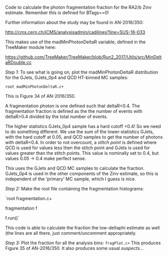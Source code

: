Code to calculate the photon fragmentation fraction for the RA2/b Zinv estimate. Remember this is defined for BTags==0!


Further information about the study may be found in AN-2016/350:

http://cms.cern.ch/iCMS/analysisadmin/cadilines?line=SUS-16-033


This makes use of the madMinPhotonDeltaR variable, defined in the TreeMaker module here:

https://github.com/TreeMaker/TreeMaker/blob/Run2_2017/Utils/src/MinDeltaRDouble.cc



*Step 1:*
To see what is going on, plot the madMinPhotonDeltaR distribution for the GJets, GJets_0p4 and QCD HT-binned MC samples:

`root madMinPhotonDeltaR.c+`

This is Figure 34 of AN-2016/350.


A fragmentation photon is one defined such that deltaR<0.4. The fragmentation fraction is defined as the the number of events with deltaR>0.4 divided by the total number of events.

The higher statistics GJets_0p4 sample has a hard cutoff <0.4! So we need to do something different. We use the sum of the lower-statistics GJets, with the hard cutoff at 0.05, and QCD samples to get the number of photons with deltaR<0.4. In order to not overcount, a _stitch point_ is defined where QCD is used for values less then the stitch point and GJets is used for values greater than the stitch points. This value is nominally set to 0.4, but values 0.05 -> 0.4 make perfect sense.

This uses the GJets and QCD MC samples to calculate the fraction. GJets_0p4 is used in the other components of the Zinv estimate, so this is independent of the 'primary' MC sample, which I guess is nice.


*Step 2:*
Make the root file containing the fragmentation histograms:

`root fragmentation.c+

fragmentation f

f.run()`


This code is able to calculate the fraction the low-deltaphi estimate as well (the lines are all there, just comment/uncomment appropriately.


*Step 3:*
Plot the fraction for all the analysis bins:
`fragPlot.c+`
This produces Figure 35 of AN-2016/350. It also produces some usual _suspects_...
